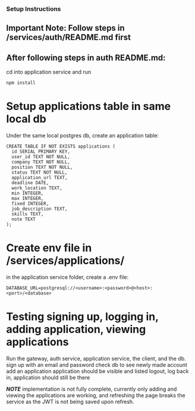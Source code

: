 ### Setup Instructions

## Important Note: Follow steps in /services/auth/README.md first
## After following steps in auth README.md:
cd into application service and run
```
npm install
```

# Setup applications table in same local db
Under the same local postgres db, create an application table:
```
CREATE TABLE IF NOT EXISTS applications (
  id SERIAL PRIMARY KEY,
  user_id TEXT NOT NULL,
  company TEXT NOT NULL,
  position TEXT NOT NULL,
  status TEXT NOT NULL,
  application_url TEXT,
  deadline DATE,
  work_location TEXT,
  min INTEGER,
  max INTEGER,
  fixed INTEGER,
  job_description TEXT,
  skills TEXT,
  note TEXT
);
```

# Create env file in /services/applications/
in the application service folder, create a .env file:
```
DATABASE_URL=postgresql://<username>:<password>@<host>:<port>/<database>
```

# Testing signing up, logging in, adding application, viewing applications
Run the gateway, auth service, application service, the client, and the db.
sign up with an email and password
check db to see newly made account
add an application
application should be visible and listed
logout, log back in, application should still be there

***NOTE*** implementation is not fully complete, currently only adding and viewing the applications are working, and refreshing the page breaks the service as the JWT is not being saved upon refresh.